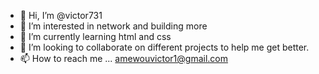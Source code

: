 - 👋 Hi, I’m @victor731
- 👀 I’m interested in network and building more
- 🌱 I’m currently learning html and css
- 💞️ I’m looking to collaborate on different projects to help me get better.
- 📫 How to reach me ...
amewouvictor1@gmail.com
<!---
victor731/victor731 is a ✨ special ✨ repository because its `README.md` (this file) appears on your GitHub profile.
You can click the Preview link to take a look at your changes.
--->
